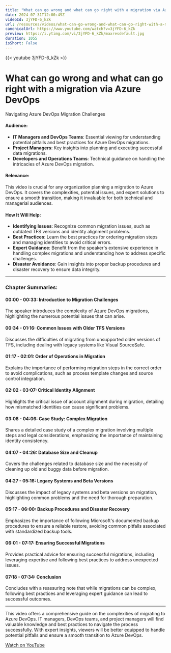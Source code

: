 ```yaml
---
title: "What can go wrong and what can go right with a migration via Azure DevOps"
date: 2024-07-31T12:00:49Z
videoId: 3jYFD-6_kZk
url: /resources/videos/what-can-go-wrong-and-what-can-go-right-with-a-migration-via-azure-devops
canonicalUrl: https://www.youtube.com/watch?v=3jYFD-6_kZk
preview: https://i.ytimg.com/vi/3jYFD-6_kZk/maxresdefault.jpg
duration: 1055
isShort: False
---
```


{{< youtube 3jYFD-6_kZk >}}

# What can go wrong and what can go right with a migration via Azure DevOps

Navigating Azure DevOps Migration Challenges

#### Audience:
- **IT Managers and DevOps Teams**: Essential viewing for understanding potential pitfalls and best practices for Azure DevOps migrations.
- **Project Managers**: Key insights into planning and executing successful data migrations.
- **Developers and Operations Teams**: Technical guidance on handling the intricacies of Azure DevOps migration.

#### Relevance:
This video is crucial for any organization planning a migration to Azure DevOps. It covers the complexities, potential issues, and expert solutions to ensure a smooth transition, making it invaluable for both technical and managerial audiences.

#### How It Will Help:
- **Identifying Issues**: Recognize common migration issues, such as outdated TFS versions and identity alignment problems.
- **Best Practices**: Learn the best practices for ordering migration steps and managing identities to avoid critical errors.
- **Expert Guidance**: Benefit from the speaker's extensive experience in handling complex migrations and understanding how to address specific challenges.
- **Disaster Avoidance**: Gain insights into proper backup procedures and disaster recovery to ensure data integrity.

---

### Chapter Summaries:

#### 00:00 - 00:33: **Introduction to Migration Challenges**
The speaker introduces the complexity of Azure DevOps migrations, highlighting the numerous potential issues that can arise.

#### 00:34 - 01:16: **Common Issues with Older TFS Versions**
Discusses the difficulties of migrating from unsupported older versions of TFS, including dealing with legacy systems like Visual SourceSafe.

#### 01:17 - 02:01: **Order of Operations in Migration**
Explains the importance of performing migration steps in the correct order to avoid complications, such as process template changes and source control integration.

#### 02:02 - 03:07: **Critical Identity Alignment**
Highlights the critical issue of account alignment during migration, detailing how mismatched identities can cause significant problems.

#### 03:08 - 04:06: **Case Study: Complex Migration**
Shares a detailed case study of a complex migration involving multiple steps and legal considerations, emphasizing the importance of maintaining identity consistency.

#### 04:07 - 04:26: **Database Size and Cleanup**
Covers the challenges related to database size and the necessity of cleaning up old and buggy data before migration.

#### 04:27 - 05:16: **Legacy Systems and Beta Versions**
Discusses the impact of legacy systems and beta versions on migration, highlighting common problems and the need for thorough preparation.

#### 05:17 - 06:00: **Backup Procedures and Disaster Recovery**
Emphasizes the importance of following Microsoft's documented backup procedures to ensure a reliable restore, avoiding common pitfalls associated with standardized backup tools.

#### 06:01 - 07:17: **Ensuring Successful Migrations**
Provides practical advice for ensuring successful migrations, including leveraging expertise and following best practices to address unexpected issues.

#### 07:18 - 07:34: **Conclusion**
Concludes with a reassuring note that while migrations can be complex, following best practices and leveraging expert guidance can lead to successful outcomes.

---

This video offers a comprehensive guide on the complexities of migrating to Azure DevOps. IT managers, DevOps teams, and project managers will find valuable knowledge and best practices to navigate the process successfully. With expert insights, viewers will be better equipped to handle potential pitfalls and ensure a smooth transition to Azure DevOps.

[Watch on YouTube](https://www.youtube.com/watch?v=3jYFD-6_kZk)

